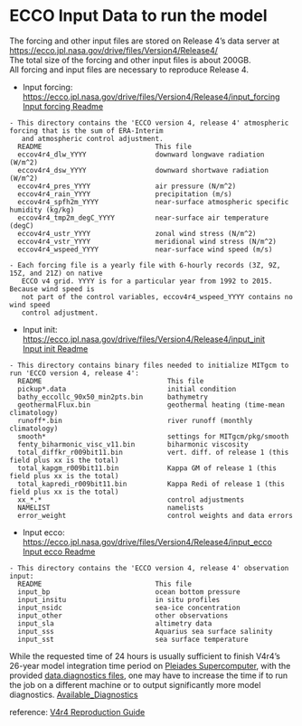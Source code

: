 # ECCO Input Data to run the model

The forcing and other input files are stored on Release 4’s data server at  
https://ecco.jpl.nasa.gov/drive/files/Version4/Release4/  
The total size of the forcing and other input files is about 200GB.   
All forcing and input files are necessary to reproduce Release 4.  
* Input forcing: https://ecco.jpl.nasa.gov/drive/files/Version4/Release4/input_forcing   
[Input forcing Readme](https://ecco.jpl.nasa.gov/drive/files/Version4/Release4/input_forcing/README)
```
- This directory contains the 'ECCO version 4, release 4' atmospheric forcing that is the sum of ERA-Interim 
   and atmospheric control adjustment. 
  README                            This file
  eccov4r4_dlw_YYYY                 downward longwave radiation (W/m^2)
  eccov4r4_dsw_YYYY                 downward shortwave radiation (W/m^2)
  eccov4r4_pres_YYYY                air pressure (N/m^2)
  eccov4r4_rain_YYYY                precipitation (m/s)
  eccov4r4_spfh2m_YYYY              near-surface atmospheric specific humidity (kg/kg)
  eccov4r4_tmp2m_degC_YYYY          near-surface air temperature (degC)
  eccov4r4_ustr_YYYY                zonal wind stress (N/m^2)
  eccov4r4_vstr_YYYY                meridional wind stress (N/m^2)
  eccov4r4_wspeed_YYYY              near-surface wind speed (m/s)

- Each forcing file is a yearly file with 6-hourly records (3Z, 9Z, 15Z, and 21Z) on native
   ECCO v4 grid. YYYY is for a particular year from 1992 to 2015. Because wind speed is 
   not part of the control variables, eccov4r4_wspeed_YYYY contains no wind speed 
   control adjustment. 
```
* Input init: https://ecco.jpl.nasa.gov/drive/files/Version4/Release4/input_init   
[Input init Readme](https://ecco.jpl.nasa.gov/drive/files/Version4/Release4/input_init/README)  
```
- This directory contains binary files needed to initialize MITgcm to run 'ECCO version 4, release 4':
  README                               This file
  pickup*.data                         initial condition
  bathy_eccollc_90x50_min2pts.bin      bathymetry 
  geothermalFlux.bin                   geothermal heating (time-mean climatology)
  runoff*.bin                          river runoff (monthly climatology)
  smooth*                              settings for MITgcm/pkg/smooth
  fenty_biharmonic_visc_v11.bin        biharmonic viscosity 
  total_diffkr_r009bit11.bin           vert. diff. of release 1 (this field plus xx is the total)
  total_kapgm_r009bit11.bin            Kappa GM of release 1 (this field plus xx is the total)
  total_kapredi_r009bit11.bin          Kappa Redi of release 1 (this field plus xx is the total)
  xx_*.*                               control adjustments 
  NAMELIST                             namelists
  error_weight                         control weights and data errors
```
* Input ecco: https://ecco.jpl.nasa.gov/drive/files/Version4/Release4/input_ecco   
[Input ecco Readme](https://ecco.jpl.nasa.gov/drive/files/Version4/Release4/input_ecco/README)
```
- This directory contains the 'ECCO version 4, release 4' observation input:
  README                            This file
  input_bp                          ocean bottom pressure
  input_insitu                      in situ profiles
  input_nsidc                       sea-ice concentration
  input_other                       other observations
  input_sla                         altimetry data
  input_sss                         Aquarius sea surface salinity
  input_sst                         sea surface temperature
```
 
While the requested time of 24 hours is usually sufficient
to finish V4r4’s 26-year model integration time period on [Pleiades Supercomputer](https://www.nas.nasa.gov/hecc/resources/pleiades.html), with the
provided [data.diagnostics files](https://ecco.jpl.nasa.gov/drive/files/Version4/Release4/input_init/NAMELIST/data.diagnostics), one may have to increase the time if to run the
job on a different machine or to output significantly more model diagnostics. [Available_Diagnostics](https://ecco.jpl.nasa.gov/drive/files/Version4/Release4/doc/available_diagnostics.log)  

reference: [V4r4 Reproduction Guide](https://ecco-group.org/docs/v4r4_reproduction_howto.pdf)

